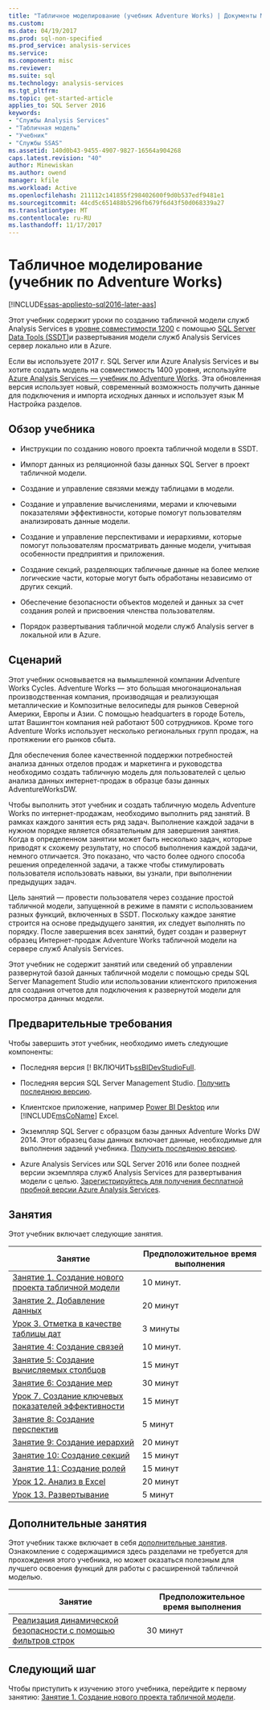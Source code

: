 ```yaml
---
title: "Табличное моделирование (учебник Adventure Works) | Документы Microsoft"
ms.custom: 
ms.date: 04/19/2017
ms.prod: sql-non-specified
ms.prod_service: analysis-services
ms.service: 
ms.component: misc
ms.reviewer: 
ms.suite: sql
ms.technology: analysis-services
ms.tgt_pltfrm: 
ms.topic: get-started-article
applies_to: SQL Server 2016
keywords:
- "Службы Analysis Services"
- "Табличная модель"
- "Учебник"
- "Службы SSAS"
ms.assetid: 140d0b43-9455-4907-9827-16564a904268
caps.latest.revision: "40"
author: Minewiskan
ms.author: owend
manager: kfile
ms.workload: Active
ms.openlocfilehash: 211112c141855f298402600f9d0b537edf9481e1
ms.sourcegitcommit: 44cd5c651488b5296fb679f6d43f50d068339a27
ms.translationtype: MT
ms.contentlocale: ru-RU
ms.lasthandoff: 11/17/2017
---
```

# <a name="tabular-modeling-adventure-works-tutorial"></a>Табличное моделирование (учебник по Adventure Works)
[!INCLUDE[ssas-appliesto-sql2016-later-aas](../includes/ssas-appliesto-sql2016-later-aas.md)]

Этот учебник содержит уроки по созданию табличной модели служб Analysis Services в [уровне совместимости 1200](../analysis-services/tabular-models/compatibility-level-for-tabular-models-in-analysis-services.md) с помощью [SQL Server Data Tools (SSDT)](https://docs.microsoft.com/sql/ssdt/download-sql-server-data-tools-ssdt)и развертывания модели служб Analysis Services сервер локально или в Azure.  
 
Если вы используете 2017 г. SQL Server или Azure Analysis Services и вы хотите создать модель на совместимость 1400 уровня, используйте [Azure Analysis Services — учебник по Adventure Works](https://review.docs.microsoft.com/azure/analysis-services/tutorials/aas-adventure-works-tutorial?branch=master). Эта обновленная версия использует новый, современный возможность получить данные для подключения и импорта исходных данных и использует язык M Настройка разделов.
 
  
## <a name="what-youll-learn"></a>Обзор учебника   
  
-   Инструкции по созданию нового проекта табличной модели в SSDT.
  
-   Импорт данных из реляционной базы данных SQL Server в проект табличной модели.  
  
-   Создание и управление связями между таблицами в модели.  
  
-   Создание и управление вычислениями, мерами и ключевыми показателями эффективности, которые помогут пользователям анализировать данные модели.  
  
-   Создание и управление перспективами и иерархиями, которые помогут пользователям просматривать данные модели, учитывая особенности предприятия и приложения.  
  
-   Создание секций, разделяющих табличные данные на более мелкие логические части, которые могут быть обработаны независимо от других секций.  
  
-   Обеспечение безопасности объектов моделей и данных за счет создания ролей и присвоения членства пользователям.  
  
-   Порядок развертывания табличной модели служб Analysis server в локальной или в Azure.  
  
## <a name="scenario"></a>Сценарий  
Этот учебник основывается на вымышленной компании Adventure Works Cycles. Adventure Works — это большая многонациональная производственная компания, производящая и реализующая металлические и Композитные велосипеды для рынков Северной Америки, Европы и Азии. С помощью headquarters в городе Ботель, штат Вашингтон компания ней работают 500 сотрудников. Кроме того Adventure Works использует несколько региональных групп продаж, на протяжении его рынков сбыта.  
  
Для обеспечения более качественной поддержки потребностей анализа данных отделов продаж и маркетинга и руководства необходимо создать табличную модель для пользователей с целью анализа данных интернет-продаж в образце базы данных AdventureWorksDW.  
  
Чтобы выполнить этот учебник и создать табличную модель Adventure Works по интернет-продажам, необходимо выполнить ряд занятий. В рамках каждого занятия есть ряд задач. Выполнение каждой задачи в нужном порядке является обязательным для завершения занятия. Когда в определенном занятии может быть несколько задач, которые приводят к схожему результату, но способ выполнения каждой задачи, немного отличается. Это показано, что часто более одного способа решения определенной задачи, а также чтобы стимулировать пользователя использовать навыки, вы узнали, при выполнении предыдущих задач.  
  
Цель занятий — провести пользователя через создание простой табличной модели, запущенной в режиме в памяти с использованием разных функций, включенных в SSDT. Поскольку каждое занятие строится на основе предыдущего занятия, их следует выполнять по порядку. После завершения всех занятий, будет создан и развернут образец Интернет-продаж Adventure Works табличной модели на сервере служб Analysis Services.  
  
Этот учебник не содержит занятий или сведений об управлении развернутой базой данных табличной модели с помощью среды SQL Server Management Studio или использовании клиентского приложения для создания отчетов для подключения к развернутой модели для просмотра данных модели.  
  
## <a name="prerequisites"></a>Предварительные требования  
Чтобы завершить этот учебник, необходимо иметь следующие компоненты:  
  
-   Последняя версия [! ВКЛЮЧИТЬ[ssBIDevStudioFull](../ssdt/download-sql-server-data-tools-ssdt.md).

-   Последняя версия SQL Server Management Studio. [Получить последнюю версию](https://docs.microsoft.com/sql/ssms/download-sql-server-management-studio-ssms). 
  
-   Клиентское приложение, например [Power BI Desktop](https://powerbi.microsoft.com/desktop/) или [!INCLUDE[msCoName](../includes/msconame-md.md)] Excel.    
  
-   Экземпляр SQL Server с образцом базы данных Adventure Works DW 2014. Этот образец базы данных включает данные, необходимые для выполнения заданий учебника. [Получить последнюю версию](http://go.microsoft.com/fwlink/?LinkID=335807).  
  

-   Azure Analysis Services или SQL Server 2016 или более поздней версии экземпляра служб Analysis Services для развертывания модели с целью. [Зарегистрируйтесь для получения бесплатной пробной версии Azure Analysis Services](https://azure.microsoft.com/services/analysis-services/).
  
## <a name="lessons"></a>Занятия  
Этот учебник включает следующие занятия.  
  
|Занятие|Предположительное время выполнения|  
|----------|------------------------------|  
|[Занятие 1. Создание нового проекта табличной модели](../analysis-services/lesson-1-create-a-new-tabular-model-project.md)|10 минут.|  
|[Занятие 2. Добавление данных](../analysis-services/lesson-2-add-data.md)|20 минут|  
|[Урок 3. Отметка в качестве таблицы дат](../analysis-services/lesson-3-mark-as-date-table.md)|3 минуты|  
|[Занятие 4: Создание связей](../analysis-services/lesson-4-create-relationships.md)|10 минут.|  
|[Занятие 5: Создание вычисляемых столбцов](../analysis-services/lesson-5-create-calculated-columns.md)|15 минут|
|[Занятие 6: Создание мер](../analysis-services/lesson-6-create-measures.md)|30 минут|  
|[Урок 7. Создание ключевых показателей эффективности](../analysis-services/lesson-7-create-key-performance-indicators.md)|15 минут|  
|[Занятие 8: Создание перспектив](../analysis-services/lesson-8-create-perspectives.md)|5 минут|  
|[Занятие 9: Создание иерархий](../analysis-services/lesson-9-create-hierarchies.md)|20 минут|  
|[Занятие 10: Создание секций](../analysis-services/lesson-10-create-partitions.md)|15 минут|  
|[Занятие 11: Создание ролей](../analysis-services/lesson-11-create-roles.md)|15 минут|  
|[Урок 12. Анализ в Excel](../analysis-services/lesson-12-analyze-in-excel.md)|20 минут| 
|[Урок 13. Развертывание](../analysis-services/lesson-13-deploy.md)|5 минут|  
  
## <a name="supplemental-lessons"></a>Дополнительные занятия  
Этот учебник также включает в себя [дополнительные занятия](http://msdn.microsoft.com/library/2018456f-b4a6-496c-89fb-043c62d8b82e). Ознакомление с содержащимися здесь разделами не требуется для прохождения этого учебника, но может оказаться полезным для лучшего освоения функций для работы с расширенной табличной моделью.  
  
|Занятие|Предположительное время выполнения|  
|----------|------------------------------|  
|[Реализация динамической безопасности с помощью фильтров строк](../analysis-services/supplemental-lesson-implement-dynamic-security-by-using-row-filters.md)|30 минут|  

  
## <a name="next-step"></a>Следующий шаг  
Чтобы приступить к изучению этого учебника, перейдите к первому занятию: [Занятие 1. Создание нового проекта табличной модели](../analysis-services/lesson-1-create-a-new-tabular-model-project.md).  
  
  
  


